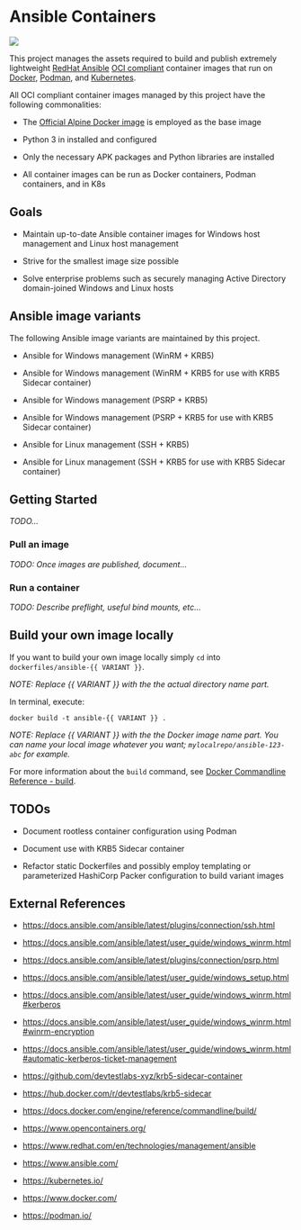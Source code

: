 # Ansible Containers
![](https://github.com/devtestlabs-xyz/ansible-winrm-container/workflows/Build%20and%20Publish%20Docker/badge.svg)

This project manages the assets required to build and publish extremely lightweight [RedHat Ansible](https://www.ansible.com/) [OCI compliant](https://www.opencontainers.org/) container images that run on [Docker](https://www.docker.com/), [Podman](https://podman.io/), and [Kubernetes](https://kubernetes.io/). 

All OCI compliant container images managed by this project have the following commonalities:

* The [Official Alpine Docker image](https://hub.docker.com/_/alpine) is employed as the base image

* Python 3 in installed and configured

* Only the necessary APK packages and Python libraries are installed

* All container images can be run as Docker containers, Podman containers, and in K8s

## Goals
* Maintain up-to-date Ansible container images for Windows host management and Linux host management

* Strive for the smallest image size possible

* Solve enterprise problems such as securely managing Active Directory domain-joined Windows and Linux hosts


## Ansible image variants
The following Ansible image variants are maintained by this project.

* Ansible for Windows management (WinRM + KRB5)

* Ansible for Windows management (WinRM + KRB5 for use with KRB5 Sidecar container)

* Ansible for Windows management (PSRP + KRB5)

* Ansible for Windows management (PSRP + KRB5 for use with KRB5 Sidecar container)

* Ansible for Linux management (SSH + KRB5)

* Ansible for Linux management (SSH + KRB5 for use with KRB5 Sidecar container)

## Getting Started
*TODO...*

### Pull an image

*TODO: Once images are published, document...*

### Run a container

*TODO: Describe preflight, useful bind mounts, etc...*

## Build your own image locally
If you want to build your own image locally simply `cd` into `dockerfiles/ansible-{{ VARIANT }}`.

*NOTE: Replace {{ VARIANT }} with the the actual directory name part.*

In terminal, execute:

```
docker build -t ansible-{{ VARIANT }} .
```

*NOTE: Replace {{ VARIANT }} with the the Docker image name part. You can name your local image whatever you want; `mylocalrepo/ansible-123-abc` for example.*

For more information about the `build` command, see [Docker Commandline Reference - build](https://docs.docker.com/engine/reference/commandline/build/).

## TODOs
* Document rootless container configuration using Podman

* Document use with KRB5 Sidecar container

* Refactor static Dockerfiles and possibly employ templating or parameterized HashiCorp Packer configuration to build variant images

## External References
* https://docs.ansible.com/ansible/latest/plugins/connection/ssh.html

* https://docs.ansible.com/ansible/latest/user_guide/windows_winrm.html

* https://docs.ansible.com/ansible/latest/plugins/connection/psrp.html

* https://docs.ansible.com/ansible/latest/user_guide/windows_setup.html

* https://docs.ansible.com/ansible/latest/user_guide/windows_winrm.html#kerberos

* https://docs.ansible.com/ansible/latest/user_guide/windows_winrm.html#winrm-encryption

* https://docs.ansible.com/ansible/latest/user_guide/windows_winrm.html#automatic-kerberos-ticket-management

* https://github.com/devtestlabs-xyz/krb5-sidecar-container

* https://hub.docker.com/r/devtestlabs/krb5-sidecar

* https://docs.docker.com/engine/reference/commandline/build/

* https://www.opencontainers.org/

* https://www.redhat.com/en/technologies/management/ansible

* https://www.ansible.com/

* https://kubernetes.io/

* https://www.docker.com/

* https://podman.io/